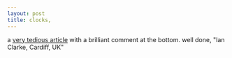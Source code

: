 ```yaml
---
layout: post
title: clocks,
---
```


<div class="entry-item s2-entrytext">a <a href="http://news.bbc.co.uk/1/hi/magazine/6936446.stm" rel="nofollow">very tedious article</a> with a brilliant comment at the bottom. well done, "Ian Clarke, Cardiff, UK"</div>